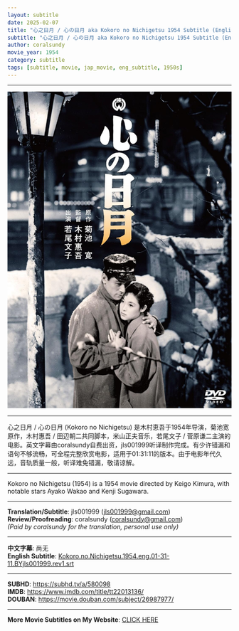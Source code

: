 ```yaml
---
layout: subtitle
date: 2025-02-07
title: "心之日月 / 心の日月 aka Kokoro no Nichigetsu 1954 Subtitle (English)"
subtitle: "心之日月 / 心の日月 aka Kokoro no Nichigetsu 1954 Subtitle (English)"
author: coralsundy
movie_year: 1954
category: subtitle
tags: [subtitle, movie, jap_movie, eng_subtitle, 1950s]
---
```


------

<img src="../assets/tt22013136.jpg" alt="tt22013136_cover_art" />

------

心之日月 / 心の日月 (Kokoro no Nichigetsu) 是木村恵吾于1954年导演，菊池宽原作，木村惠吾 / 田辺朝二共同脚本，米山正夫音乐，若尾文子 / 菅原谦二主演的电影。英文字幕由coralsundy自费出资，jls001999听译制作完成。有少许错漏和语句不够流畅，可全程完整欣赏电影，适用于01:31:11的版本。由于电影年代久远，音轨质量一般，听译难免错漏，敬请谅解。

------

Kokoro no Nichigetsu (1954) is a 1954 movie directed by Keigo Kimura, with notable stars Ayako Wakao and Kenji Sugawara.

------

**Translation/Subtitle**: jls001999 (jls001999@gmail.com)<br>
**Review/Proofreading**: coralsundy (coralsundy@gmail.com)<br>
*(Paid by coralsundy for the translation, personal use only)*

------

**中文字幕**: 尚无<br>
**English Subtitle**: [Kokoro.no.Nichigetsu.1954.eng.01-31-11.BYjls001999.rev1.srt](../subtitles/Kokoro.no.Nichigetsu.1954.eng.01-31-11.BYjls001999.rev1.srt)

------

**SUBHD**: <https://subhd.tv/a/580098><br>
**IMDB**: <https://www.imdb.com/title/tt22013136/><br>
**DOUBAN**: <https://movie.douban.com/subject/26987977/>

------

**More Movie Subtitles on My Website**: <a href='{% post_url 2021-01-10-subtitles-summary-list %}'>CLICK HERE</a>



